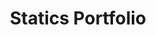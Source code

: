 ---
layout: project
title: Statics Portfolio
description: Portfolio creation for ENGRD 2020
technologies: []
image: 
---